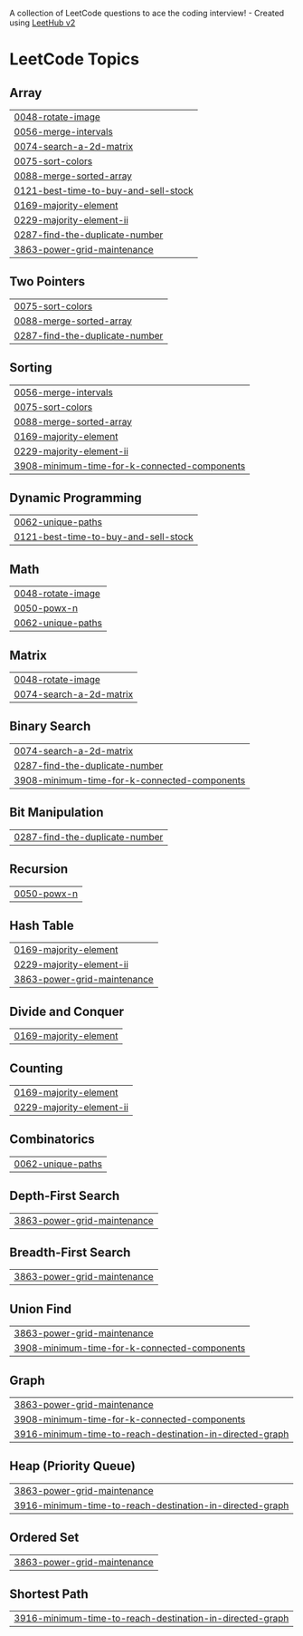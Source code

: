 A collection of LeetCode questions to ace the coding interview! - Created using [LeetHub v2](https://github.com/arunbhardwaj/LeetHub-2.0)
<!---LeetCode Topics Start-->
# LeetCode Topics
## Array
|  |
| ------- |
| [0048-rotate-image](https://github.com/Sreejita2023/leetcodeQues/tree/master/0048-rotate-image) |
| [0056-merge-intervals](https://github.com/Sreejita2023/leetcodeQues/tree/master/0056-merge-intervals) |
| [0074-search-a-2d-matrix](https://github.com/Sreejita2023/leetcodeQues/tree/master/0074-search-a-2d-matrix) |
| [0075-sort-colors](https://github.com/Sreejita2023/leetcodeQues/tree/master/0075-sort-colors) |
| [0088-merge-sorted-array](https://github.com/Sreejita2023/leetcodeQues/tree/master/0088-merge-sorted-array) |
| [0121-best-time-to-buy-and-sell-stock](https://github.com/Sreejita2023/leetcodeQues/tree/master/0121-best-time-to-buy-and-sell-stock) |
| [0169-majority-element](https://github.com/Sreejita2023/leetcodeQues/tree/master/0169-majority-element) |
| [0229-majority-element-ii](https://github.com/Sreejita2023/leetcodeQues/tree/master/0229-majority-element-ii) |
| [0287-find-the-duplicate-number](https://github.com/Sreejita2023/leetcodeQues/tree/master/0287-find-the-duplicate-number) |
| [3863-power-grid-maintenance](https://github.com/Sreejita2023/leetcodeQues/tree/master/3863-power-grid-maintenance) |
## Two Pointers
|  |
| ------- |
| [0075-sort-colors](https://github.com/Sreejita2023/leetcodeQues/tree/master/0075-sort-colors) |
| [0088-merge-sorted-array](https://github.com/Sreejita2023/leetcodeQues/tree/master/0088-merge-sorted-array) |
| [0287-find-the-duplicate-number](https://github.com/Sreejita2023/leetcodeQues/tree/master/0287-find-the-duplicate-number) |
## Sorting
|  |
| ------- |
| [0056-merge-intervals](https://github.com/Sreejita2023/leetcodeQues/tree/master/0056-merge-intervals) |
| [0075-sort-colors](https://github.com/Sreejita2023/leetcodeQues/tree/master/0075-sort-colors) |
| [0088-merge-sorted-array](https://github.com/Sreejita2023/leetcodeQues/tree/master/0088-merge-sorted-array) |
| [0169-majority-element](https://github.com/Sreejita2023/leetcodeQues/tree/master/0169-majority-element) |
| [0229-majority-element-ii](https://github.com/Sreejita2023/leetcodeQues/tree/master/0229-majority-element-ii) |
| [3908-minimum-time-for-k-connected-components](https://github.com/Sreejita2023/leetcodeQues/tree/master/3908-minimum-time-for-k-connected-components) |
## Dynamic Programming
|  |
| ------- |
| [0062-unique-paths](https://github.com/Sreejita2023/leetcodeQues/tree/master/0062-unique-paths) |
| [0121-best-time-to-buy-and-sell-stock](https://github.com/Sreejita2023/leetcodeQues/tree/master/0121-best-time-to-buy-and-sell-stock) |
## Math
|  |
| ------- |
| [0048-rotate-image](https://github.com/Sreejita2023/leetcodeQues/tree/master/0048-rotate-image) |
| [0050-powx-n](https://github.com/Sreejita2023/leetcodeQues/tree/master/0050-powx-n) |
| [0062-unique-paths](https://github.com/Sreejita2023/leetcodeQues/tree/master/0062-unique-paths) |
## Matrix
|  |
| ------- |
| [0048-rotate-image](https://github.com/Sreejita2023/leetcodeQues/tree/master/0048-rotate-image) |
| [0074-search-a-2d-matrix](https://github.com/Sreejita2023/leetcodeQues/tree/master/0074-search-a-2d-matrix) |
## Binary Search
|  |
| ------- |
| [0074-search-a-2d-matrix](https://github.com/Sreejita2023/leetcodeQues/tree/master/0074-search-a-2d-matrix) |
| [0287-find-the-duplicate-number](https://github.com/Sreejita2023/leetcodeQues/tree/master/0287-find-the-duplicate-number) |
| [3908-minimum-time-for-k-connected-components](https://github.com/Sreejita2023/leetcodeQues/tree/master/3908-minimum-time-for-k-connected-components) |
## Bit Manipulation
|  |
| ------- |
| [0287-find-the-duplicate-number](https://github.com/Sreejita2023/leetcodeQues/tree/master/0287-find-the-duplicate-number) |
## Recursion
|  |
| ------- |
| [0050-powx-n](https://github.com/Sreejita2023/leetcodeQues/tree/master/0050-powx-n) |
## Hash Table
|  |
| ------- |
| [0169-majority-element](https://github.com/Sreejita2023/leetcodeQues/tree/master/0169-majority-element) |
| [0229-majority-element-ii](https://github.com/Sreejita2023/leetcodeQues/tree/master/0229-majority-element-ii) |
| [3863-power-grid-maintenance](https://github.com/Sreejita2023/leetcodeQues/tree/master/3863-power-grid-maintenance) |
## Divide and Conquer
|  |
| ------- |
| [0169-majority-element](https://github.com/Sreejita2023/leetcodeQues/tree/master/0169-majority-element) |
## Counting
|  |
| ------- |
| [0169-majority-element](https://github.com/Sreejita2023/leetcodeQues/tree/master/0169-majority-element) |
| [0229-majority-element-ii](https://github.com/Sreejita2023/leetcodeQues/tree/master/0229-majority-element-ii) |
## Combinatorics
|  |
| ------- |
| [0062-unique-paths](https://github.com/Sreejita2023/leetcodeQues/tree/master/0062-unique-paths) |
## Depth-First Search
|  |
| ------- |
| [3863-power-grid-maintenance](https://github.com/Sreejita2023/leetcodeQues/tree/master/3863-power-grid-maintenance) |
## Breadth-First Search
|  |
| ------- |
| [3863-power-grid-maintenance](https://github.com/Sreejita2023/leetcodeQues/tree/master/3863-power-grid-maintenance) |
## Union Find
|  |
| ------- |
| [3863-power-grid-maintenance](https://github.com/Sreejita2023/leetcodeQues/tree/master/3863-power-grid-maintenance) |
| [3908-minimum-time-for-k-connected-components](https://github.com/Sreejita2023/leetcodeQues/tree/master/3908-minimum-time-for-k-connected-components) |
## Graph
|  |
| ------- |
| [3863-power-grid-maintenance](https://github.com/Sreejita2023/leetcodeQues/tree/master/3863-power-grid-maintenance) |
| [3908-minimum-time-for-k-connected-components](https://github.com/Sreejita2023/leetcodeQues/tree/master/3908-minimum-time-for-k-connected-components) |
| [3916-minimum-time-to-reach-destination-in-directed-graph](https://github.com/Sreejita2023/leetcodeQues/tree/master/3916-minimum-time-to-reach-destination-in-directed-graph) |
## Heap (Priority Queue)
|  |
| ------- |
| [3863-power-grid-maintenance](https://github.com/Sreejita2023/leetcodeQues/tree/master/3863-power-grid-maintenance) |
| [3916-minimum-time-to-reach-destination-in-directed-graph](https://github.com/Sreejita2023/leetcodeQues/tree/master/3916-minimum-time-to-reach-destination-in-directed-graph) |
## Ordered Set
|  |
| ------- |
| [3863-power-grid-maintenance](https://github.com/Sreejita2023/leetcodeQues/tree/master/3863-power-grid-maintenance) |
## Shortest Path
|  |
| ------- |
| [3916-minimum-time-to-reach-destination-in-directed-graph](https://github.com/Sreejita2023/leetcodeQues/tree/master/3916-minimum-time-to-reach-destination-in-directed-graph) |
<!---LeetCode Topics End-->